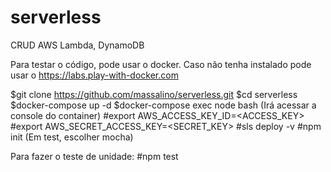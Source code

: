 # serverless
CRUD AWS Lambda, DynamoDB

 Para testar o código, pode usar o docker. Caso não tenha instalado pode usar o https://labs.play-with-docker.com

$git clone https://github.com/massalino/serverless.git
$cd serverless
$docker-compose up -d
$docker-compose exec node bash (Irá acessar a console do container)
#export AWS_ACCESS_KEY_ID=<ACCESS_KEY>
#export AWS_SECRET_ACCESS_KEY=<SECRET_KEY>
#sls deploy -v
#npm init (Em test, escolher mocha)

Para fazer o teste de unidade:
#npm test
